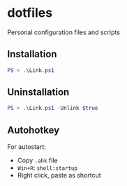 # dotfiles

Personal configuration files and scripts

## Installation

```powershell
PS > .\Link.ps1
```

## Uninstallation

```powershell
PS > .\Link.ps1 -Unlink $true
```

## Autohotkey

For autostart:

- Copy `.ahk` file
- `Win+R`: `shell:startup`
- Right click, paste as shortcut
